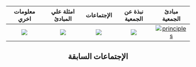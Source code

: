 
معلومات اخري             |  امثلة علي المبادئ             |  الإجتماعات             |  نبذة عن الجمعية             |  مبادئ الجمعية
:-------------------------:|:-------------------------:|:-------------------------:|:-------------------------:|:-------------------------:
![](https://github.com/amateursanonymous/amateursanonymous.github.io/blob/main/assets/empower-162.png?raw=true)  |  ![](https://raw.githubusercontent.com/amateursanonymous/amateursanonymous.github.io/main/assets/innovative-162.png)  |  [![](https://raw.githubusercontent.com/amateursanonymous/amateursanonymous.github.io/main/assets/meeting-162.png)](https://amateursanonymous.github.io/meetings)  |  ![](https://raw.githubusercontent.com/amateursanonymous/amateursanonymous.github.io/main/assets/About-Us-162.png)  |  [![principles](https://raw.githubusercontent.com/amateursanonymous/amateursanonymous.github.io/main/assets/principle-162-2.png)](https://amateursanonymous.github.io/principles)

## <center> الإجتماعات السابقة </center>